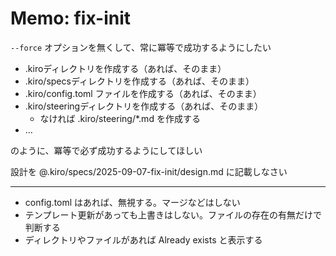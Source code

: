 # Memo: fix-init

`--force` オプションを無くして、常に冪等で成功するようにしたい

- .kiroディレクトリを作成する（あれば、そのまま）
- .kiro/specsディレクトリを作成する（あれば、そのまま）
- .kiro/config.toml ファイルを作成する（あれば、そのまま）
- .kiro/steeringディレクトリを作成する（あれば、そのまま）
  - なければ .kiro/steering/*.md を作成する
- …

のように、冪等で必ず成功するようにしてほしい

設計を  @.kiro/specs/2025-09-07-fix-init/design.md に記載しなさい


---

- config.toml はあれば、無視する。マージなどはしない
- テンプレート更新があっても上書きはしない。ファイルの存在の有無だけで判断する
- ディレクトリやファイルがあれば Already exists と表示する